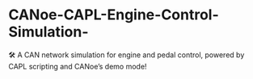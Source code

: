 # CANoe-CAPL-Engine-Control-Simulation-
🛠️ A CAN network simulation for engine and pedal control, powered by CAPL scripting and CANoe’s demo mode!
